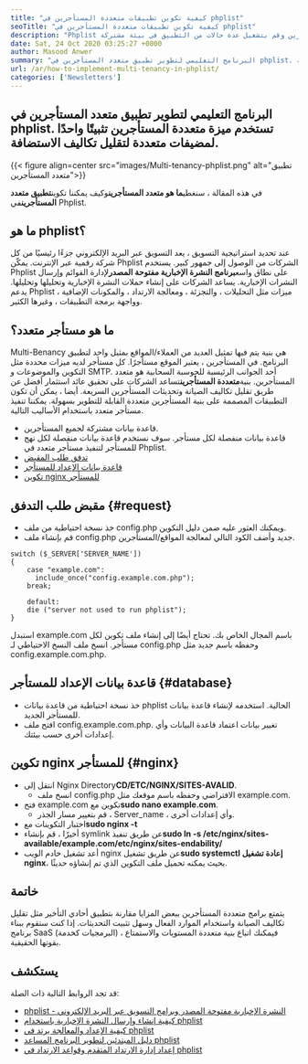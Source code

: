 ```yaml
---
title: "كيفية تكوين تطبيقات متعددة المستأجرين في phplist" 
seoTitle: "كيفية تكوين تطبيقات متعددة المستأجرين في phplist" 
description: "Phplist هو برنامج إخباري مجاني ومفتوح المصدر. قم بتكوين تطبيق متعدد المستأجرين وقم بتشغيل عدة حالات من التطبيق في بيئة مشتركة." 
date: Sat, 24 Oct 2020 03:25:27 +0000
author: Masood Anwer
summary: "البرنامج التعليمي لتطوير تطبيق متعدد المستأجرين في phplist. تستخدم ميزة متعددة المستأجرين تثبيتًا واحدًا لمضيفات متعددة لتقليل تكاليف الاستضافة." 
url: /ar/how-to-implement-multi-tenancy-in-phplist/
categories: ['Newsletters']
---
```


## البرنامج التعليمي لتطوير تطبيق متعدد المستأجرين في phplist. تستخدم ميزة متعددة المستأجرين تثبيتًا واحدًا لمضيفات متعددة لتقليل تكاليف الاستضافة.

{{< figure align=center src="images/Multi-tenancy-phplist.png" alt="تطبيق متعدد المستأجرين">}}

في هذه المقالة ، سنغطي**ما هو متعدد المستأجرين**وكيف يمكننا تكوين**تطبيق متعدد المستأجرين**في Phplist.

## ما هو phplist؟
عند تحديد استراتيجية التسويق ، يعد التسويق عبر البريد الإلكتروني جزءًا رئيسيًا من كل شركة رقمية عبر الإنترنت. يمكّن Phplist الشركات من الوصول إلى جمهور كبير. يستخدم Phplist على نطاق واسع**برنامج النشرة الإخبارية مفتوحة المصدر**لإدارة القوائم وإرسال النشرات الإخبارية. يساعد الشركات على إنشاء حملات النشرة الإخبارية وتحليلها وتحليلها. يدعم Phplist ميزات مثل التحليلات ، والتجزئة ، ومعالجة الارتداد ، والمكونات الإضافية ، وواجهة برمجة التطبيقات ، وغيرها الكثير.

## ما هو مستأجر متعدد؟
Multi-Benancy هي بنية يتم فيها تمثيل العديد من العملاء/المواقع بمثيل واحد لتطبيق البرنامج. في المستأجرين ، يعتبر الموقع مستأجرًا. كل مستأجر لديه ميزات محددة مثل التكوين والموضوعات و SMTP.
أحد الجوانب الرئيسية للحوسبة السحابية هو متعدد المستأجرين. بنية**متعددة المستأجرين**تساعد الشركات على تحقيق عائد استثمار أفضل عن طريق تقليل تكاليف الصيانة وتحديثات المستأجرين السريعة. أيضا ، يمكن أن تكون التطبيقات المصممة على بنية المستأجرين متعددة القابلة للتطوير بسهولة.
يمكننا تنفيذ مستأجر متعدد باستخدام الأساليب التالية.
  * قاعدة بيانات مشتركة لجميع المستأجرين.
  * قاعدة بيانات منفصلة لكل مستأجر.
سوف نستخدم قاعدة بيانات منفصلة لكل نهج للمستأجر لتنفيذ مستأجر متعدد في Phplist.
  * [تدفق طلب المقبض][1]
  * [قاعدة بيانات الإعداد للمستأجر][2]
  * [تكوين nginx للمستأجر][3]

## مقبض طلب التدفق   {#request}
  * خذ نسخة احتياطية من ملف config.php ويمكنك العثور عليه ضمن دليل التكوين.
  * قم بإنشاء ملف config.php جديد وأضف الكود التالي لمعالجة المواقع/المستأجرين.
```
switch ($_SERVER['SERVER_NAME'])
{   
    case "example.com":
      include_once("config.example.com.php");
    break;
    
    default:
    die ("server not used to run phplist"); 
}
```
استبدل example.com باسم المجال الخاص بك. تحتاج أيضًا إلى إنشاء ملف تكوين لكل مستأجر. انسخ ملف النسخ الاحتياطي لـ config.php وحفظه باسم جديد مثل config.example.com.php.

## قاعدة بيانات الإعداد للمستأجر   {#database}
  * خذ نسخة احتياطية من قاعدة بيانات phplist الحالية. استخدمه لإنشاء قاعدة بيانات للمستأجر الجديد.
  * افتح ملف config.example.com.php. تغيير بيانات اعتماد قاعدة البيانات وأي إعدادات أخرى حسب بيئتك.

## تكوين nginx للمستأجر   {#nginx}
* انتقل إلى Nginx Directory**CD/ETC/NGINX/SITES-AVALID**.
  * انسخ ملف config.php الافتراضي وحفظه باسم موقعك مثل example.com.
* فتح example.com تكوين مع**sudo nano example.com**.
  * قم بتغيير مسار الجذر ، Server_name ، وأي إعدادات أخرى.
* اختبار التكوينات مع**sudo nginx -t**
* أخيرًا ، قم بإنشاء symlink عن طريق تنفيذ**sudo ln -s /etc/nginx/sites-available/example.com/etc/nginx/sites-endability/**
* أعد تشغيل خادم الويب nginx عن طريق تشغيل**sudo systemctl إعادة تشغيل nginx**، بحيث يمكنه تحميل ملف التكوين الذي تم إنشاؤه حديثًا.

## خاتمة
يتمتع برامج متعددة المستأجرين ببعض المزايا مقارنة بتطبيق أحادي التأخير مثل تقليل تكاليف الصيانة واستخدام الموارد الفعال وسهل تثبيت التحديثات. إذا كنت ستقوم ببناء برنامج SaaS (البرمجيات كخدمة) ، فيمكنك اتباع بنية متعددة المستويات والاستمتاع بقوتها الحقيقية.

## يستكشف
قد تجد الروابط التالية ذات الصلة:
  * [phplist - النشرة الإخبارية مفتوحة المصدر وبرامج التسويق عبر البريد الإلكتروني][4]
  * [كيفية إنشاء وإرسال النشرة الإخبارية باستخدام phplist][5]
  * [كيفية الإعداد والمعالجة يرتد في phplist][6]
  * [دليل المبتدئين لتطوير البرنامج المساعد phplist][7]
  * [إعداد إدارة الارتداد المتقدم وقواعد الارتداد في phplist][8]

  
[1]: #request
[2]: #database
[3]: #nginx
[4]: https://products.containerize.com/newsletter/phplist
[5]: https://blog.containerize.com/newsletter/how-to-create-and-send-newsletter-using-phplist/
[6]: https://blog.containerize.com/newsletter/how-to-setup-and-process-bounces-in-phplist/
[7]: https://blog.containerize.com/newsletter/beginners-guide-to-develop-phplist-plugin/
[8]: https://blog.containerize.com/newsletter/setup-advanced-bounce-management-and-bounce-rules-in-phplist/
